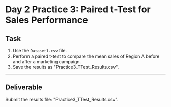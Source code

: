 # Day 2 Practice 3: Paired t-Test for Sales Performance

## Task
1. Use the `Dataset1.csv` file.
2. Perform a paired t-test to compare the mean sales of Region A before and after a marketing campaign.
3. Save the results as "Practice3_TTest_Results.csv".

---

## Deliverable
Submit the results file: "Practice3_TTest_Results.csv".